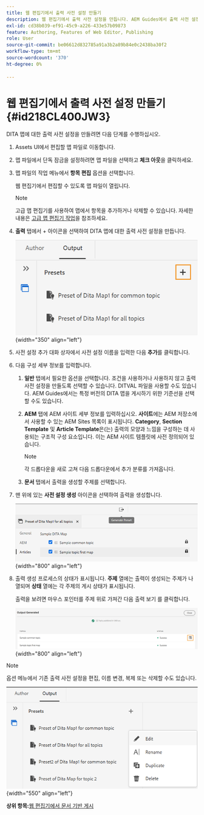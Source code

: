 ```yaml
---
title: 웹 편집기에서 출력 사전 설정 만들기
description: 웹 편집기에서 출력 사전 설정을 만듭니다. AEM Guides에서 출력 사전 설정을 편집, 이름 변경, 복제 및 삭제하는 방법에 대해 알아봅니다.
exl-id: cd38b039-ef91-45c9-a226-433e57b09873
feature: Authoring, Features of Web Editor, Publishing
role: User
source-git-commit: be06612d832785a91a3b2a89b84e0c2438ba30f2
workflow-type: tm+mt
source-wordcount: '370'
ht-degree: 0%

---
```


# 웹 편집기에서 출력 사전 설정 만들기 {#id218CL400JW3}

DITA 맵에 대한 출력 사전 설정을 만들려면 다음 단계를 수행하십시오.

1. Assets UI에서 편집할 맵 파일로 이동합니다.

1. 맵 파일에서 단독 잠금을 설정하려면 맵 파일을 선택하고 **체크 아웃**&#x200B;을 클릭하세요.

1. 맵 파일의 작업 메뉴에서 **항목 편집** 옵션을 선택합니다.

   웹 편집기에서 편집할 수 있도록 맵 파일이 열립니다.

   >[!NOTE]
   >
   > 고급 맵 편집기를 사용하여 맵에서 항목을 추가하거나 삭제할 수 있습니다. 자세한 내용은 [고급 맵 편집기 작업](map-editor-advanced-map-editor.md#)을 참조하세요.

1. **출력** 탭에서 + 아이콘을 선택하여 DITA 맵에 대한 출력 사전 설정을 만듭니다.

   ![](images/output-tab-preset_cs.png){width="350" align="left"}

1. 사전 설정 추가 대화 상자에서 사전 설정 이름을 입력한 다음 **추가**&#x200B;를 클릭합니다.

1. 다음 구성 세부 정보를 입력합니다.

   1. **일반** 탭에서 필요한 옵션을 선택합니다. 조건을 사용하거나 사용하지 않고 출력 사전 설정을 만들도록 선택할 수 있습니다. DITVAL 파일을 사용할 수도 있습니다. AEM Guides에서는 특정 버전의 DITA 맵을 게시하기 위한 기준선을 선택할 수도 있습니다.
   1. **AEM** 탭에 AEM 사이트 세부 정보를 입력하십시오. **사이트**&#x200B;에는 AEM 저장소에서 사용할 수 있는 AEM Sites 목록이 표시됩니다. **Category**, **Section Template** 및 **Article Template**&#x200B;은(는) 출력의 모양과 느낌을 구성하는 데 사용되는 구조적 구성 요소입니다. 이는 AEM 사이트 템플릿에 사전 정의되어 있습니다.

      >[!NOTE]
      >
      > 각 드롭다운을 새로 고쳐 다음 드롭다운에서 추가 분류를 가져옵니다.

   1. **문서** 탭에서 출력을 생성할 주제를 선택합니다.
1. 맨 위에 있는 **사전 설정 생성** 아이콘을 선택하여 출력을 생성합니다.

   ![](images/add-preset-articles-tab_cs.png){width="800" align="left"}

1. 출력 생성 프로세스의 상태가 표시됩니다. **주제** 열에는 출력이 생성되는 주제가 나열되며 **상태** 열에는 각 주제의 게시 상태가 표시됩니다.

   출력을 보려면 마우스 포인터를 주제 위로 가져간 다음 출력 보기 를 클릭합니다.

   ![](images/add-preset-output-generated_cs.png){width="800" align="left"}


>[!NOTE]
>
> 옵션 메뉴에서 기존 출력 사전 설정을 편집, 이름 변경, 복제 또는 삭제할 수도 있습니다.

![](images/edit-preset_cs.png){width="550" align="left"}

**상위 항목:**[&#x200B;웹 편집기에서 문서 기반 게시](web-editor-article-publishing.md)
